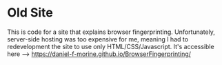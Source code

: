 # Old Site
This is code for a site that explains browser fingerprinting.  Unfortunately, server-side hosting was too expensive for me, meaning I had to redevelopment the site to use only HTML/CSS/Javascript.  It's accessible here --> https://daniel-f-morine.github.io/BrowserFingerprinting/
